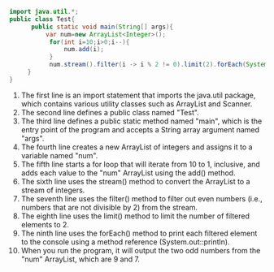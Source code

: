 ```java
import java.util.*;
public class Test{
      public static void main(String[] args){
          var num=new ArrayList<Integer>();
           for(int i=10;i>0;i--){
               num.add(i);
           }
           num.stream().filter(i -> i % 2 != 0).limit(2).forEach(System.out::println);
     }
}
```

1. The first line is an import statement that imports the java.util package, which contains various utility classes such as ArrayList and Scanner.
2. The second line defines a public class named "Test".
3. The third line defines a public static method named "main", which is the entry point of the program and accepts a String array argument named "args".
4.  The fourth line creates a new ArrayList of integers and assigns it to a variable named "num".
5. The fifth line starts a for loop that will iterate from 10 to 1, inclusive, and adds each value to the "num" ArrayList using the add() method.
6. The sixth line uses the stream() method to convert the ArrayList to a stream of integers.
7. The seventh line uses the filter() method to filter out even numbers (i.e., numbers that are not divisible by 2) from the stream.
8. The eighth line uses the limit() method to limit the number of filtered elements to 2.
9. The ninth line uses the forEach() method to print each filtered element to the console using a method reference (System.out::println).
10. When you run the program, it will output the two odd numbers from the "num" ArrayList, which are 9 and 7.
